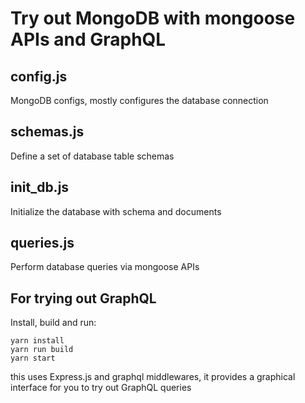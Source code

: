 # Try out MongoDB with mongoose APIs and GraphQL

## config.js
MongoDB configs, mostly configures the database connection

## schemas.js
Define a set of database table schemas

## init_db.js
Initialize the database with schema and documents

## queries.js
Perform database queries via mongoose APIs

## For trying out GraphQL
Install, build and run:

```
yarn install
yarn run build
yarn start
```
this uses Express.js and graphql middlewares, it provides a graphical
interface for you to try out GraphQL queries
